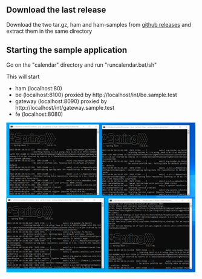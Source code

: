 
## Download the last release<a id="quickinstall_01"></a>

Download the two tar.gz, ham and ham-samples from [github releases](https://github.com/kendarorg/HttpAnsweringMachine/releases)
and extract them in the same directory

## Starting the sample application<a id="quickinstall_02"></a>

Go on the "calendar" directory and run "runcalendar.bat/sh"

This will start

* ham (localhost:80)
* be (localhost:8100) proxied by http://localhost/int/be.sample.test
* gateway (localhost:8090) proxied by http://localhost/int/gateway.sample.test
* fe (localhost:8080)

<img src="../images/start_sample.gif" width="500"/>

